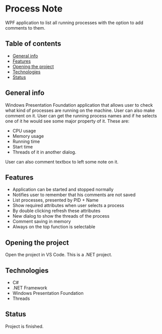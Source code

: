 # Process Note

WPF application to list all running processes with the option to add comments to them.

## Table of contents
* [General info](#general-info)
* [Features](#features)
* [Opening the project](#Opening-the-project)
* [Technologies](#technologies)
* [Status](#status)

## General info
Windows Presentation Foundation application that allows user to check what kind of processes are running on the machine. User can also make comment on it. User can get the running process names and if he selects one of it he would see some major property of it.
These are:
* CPU usage
* Memory usage
* Running time
* Start time
* Threads of it in another dialog.

User can also comment textbox to left some note on it.

## Features
* Application can be started and stopped normally
* Notifies user to remember that his comments are not saved
* List processes, presented by PID + Name
* Show required attributes when user selects a process
* By double clicking refresh these attributes
* New dialog to show the threads of the process
* Comment saving in memory
* Always on the top function is selectable

## Opening the project
Open the project in VS Code. This is a .NET project.

## Technologies
* C#
* .NET Framework
* Windows Presentation Foundation
* Threads

## Status
Project is finished.
